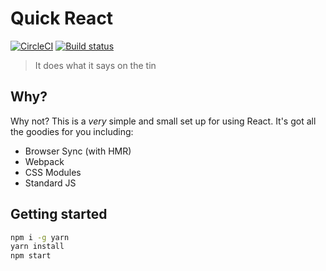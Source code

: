 # Quick React
[![CircleCI](https://circleci.com/gh/ahmednuaman/quick-react.svg?style=svg)](https://circleci.com/gh/ahmednuaman/quick-react) [![Build status](https://ci.appveyor.com/api/projects/status/ttfb21u5dxy4ryf7?svg=true)](https://ci.appveyor.com/project/ahmednuaman/quick-react)

> It does what it says on the tin

## Why?
Why not? This is a _very_ simple and small set up for using React. It's got all the goodies for you including:

- Browser Sync (with HMR)
- Webpack
- CSS Modules
- Standard JS

## Getting started
```bash
npm i -g yarn
yarn install
npm start
```
